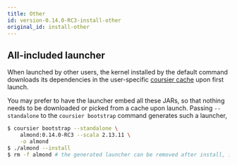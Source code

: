 ```yaml
---
title: Other
id: version-0.14.0-RC3-install-other
original_id: install-other
---
```


## All-included launcher

When launched by other users, the kernel installed by the default command
downloads its dependencies in the user-specific [coursier cache](https://get-coursier.io/docs/cache.html#location)
upon first launch.

You may prefer to have the launcher embed all these JARs,
so that nothing needs to be downloaded or picked from a cache upon launch. Passing
`--standalone` to the `coursier bootstrap` command generates such a launcher,
```bash
$ coursier bootstrap --standalone \
    almond:0.14.0-RC3 --scala 2.13.11 \
    -o almond
$ ./almond --install
$ rm -f almond # the generated launcher can be removed after install, it copied itself in the kernel installation directory
```

